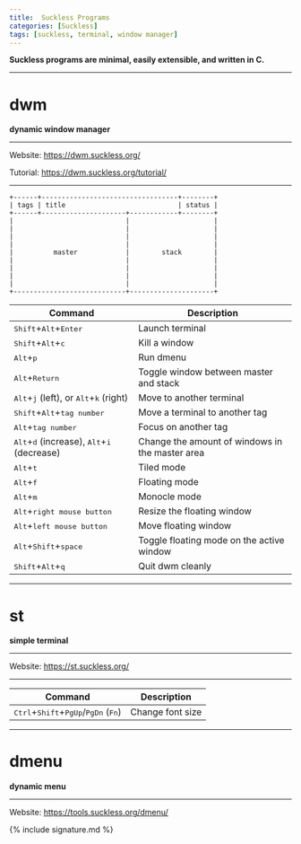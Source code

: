 ```yaml
---
title:  Suckless Programs
categories: [Suckless]
tags: [suckless, terminal, window manager]
---
```


**Suckless programs are minimal, easily extensible, and written in C.**

---

# dwm

**dynamic window manager**

---

Website:
<a href="https://dwm.suckless.org/" target="_blank">https://dwm.suckless.org/</a>

Tutorial:
<a href="https://dwm.suckless.org/tutorial/" target="_blank">https://dwm.suckless.org/tutorial/</a>

---


```
+------+----------------------------------+--------+
| tags | title                            | status |
+------+---------------------+------------+--------+
|                            |                     |
|                            |                     |
|                            |                     |
|                            |                     |
|          master            |        stack        |
|                            |                     |
|                            |                     |
|                            |                     |
|                            |                     |
+----------------------------+---------------------+
```

| Command | Description |
| - | - |
| <kbd>Shift</kbd>+<kbd>Alt</kbd>+<kbd>Enter</kbd> | Launch terminal |
| <kbd>Shift</kbd>+<kbd>Alt</kbd>+<kbd>c</kbd> | Kill a window |
| <kbd>Alt</kbd>+<kbd>p</kbd> | Run dmenu |
| <kbd>Alt</kbd>+<kbd>Return</kbd> | Toggle window between master and stack |
| <kbd>Alt</kbd>+<kbd>j</kbd> (left), or <kbd>Alt</kbd>+<kbd>k</kbd> (right) | Move to another terminal |
| <kbd>Shift</kbd>+<kbd>Alt</kbd>+<kbd>tag number</kbd> | Move a terminal to another tag |
| <kbd>Alt</kbd>+<kbd>tag number</kbd> | Focus on another tag |
| <kbd>Alt</kbd>+<kbd>d</kbd> (increase), <kbd>Alt</kbd>+<kbd>i</kbd> (decrease) | Change the amount of windows in the master area |
| <kbd>Alt</kbd>+<kbd>t</kbd> | Tiled mode |
| <kbd>Alt</kbd>+<kbd>f</kbd> | Floating mode |
| <kbd>Alt</kbd>+<kbd>m</kbd> | Monocle mode |
| <kbd>Alt</kbd>+<kbd>right mouse button</kbd> | Resize the floating window |
| <kbd>Alt</kbd>+<kbd>left mouse button</kbd> | Move floating window |
| <kbd>Alt</kbd>+<kbd>Shift</kbd>+<kbd>space</kbd> | Toggle floating mode on the active window |
| <kbd>Shift</kbd>+<kbd>Alt</kbd>+<kbd>q</kbd> | Quit dwm cleanly |

---

# st

**simple terminal**

---

Website:
<a href="https://st.suckless.org/" target="_blank">https://st.suckless.org/</a>

---

| Command | Description |
| - | - |
| <kbd>Ctrl</kbd>+<kbd>Shift</kbd>+<kbd>PgUp</kbd>/<kbd>PgDn</kbd> (<kbd>Fn</kbd>)| Change font size |

---

# dmenu

**dynamic menu**

---

Website:
<a href="https://tools.suckless.org/dmenu/" target="_blank">https://tools.suckless.org/dmenu/</a>


{% include signature.md %}